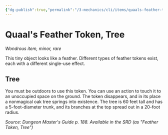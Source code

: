 ```yaml
---
{"dg-publish":true,"permalink":"/3-mechanics/cli/items/quaals-feather-token-tree/","tags":["ttrpg-cli/compendium/src/5e/dmg","ttrpg-cli/item/rarity/rare","ttrpg-cli/item/tier/minor"]}
---
```


# Quaal's Feather Token, Tree
*Wondrous item, minor, rare*  



This tiny object looks like a feather. Different types of feather tokens exist, each with a different single-use effect.

## Tree

You must be outdoors to use this token. You can use an action to touch it to an unoccupied space on the ground. The token disappears, and in its place a nonmagical oak tree springs into existence. The tree is 60 feet tall and has a 5-foot-diameter trunk, and its branches at the top spread out in a 20-foot radius.

*Source: Dungeon Master's Guide p. 188. Available in the <span title='Systems Reference Document (5.1)'>SRD</span> (as "Feather Token, Tree")*